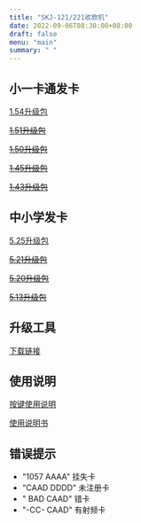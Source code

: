 ```yaml
---
title: "SKJ-121/221收款机"
date: 2022-09-06T08:30:00+08:00
draft: false
menu: "main"
summary: " "
---
```


## 小一卡通发卡

[1.54升级包](https://pan.baidu.com/s/13OwakRzTDGs3IZOrU-2vBg?pwd=ji6r)

~~[1.51升级包](https://pan.baidu.com/s/1PUZCbGFDge9utIz4NwFtlA?pwd=2mb6)~~

~~[1.50升级包](https://pan.baidu.com/s/1wDwRgr6tWtUMfvqGpH099Q?pwd=pj6g)~~

~~[1.45升级包](https://pan.baidu.com/s/1YgRUfU9NmeOPkAAcFvxLkw?pwd=87v9)~~

~~[1.43升级包](https://pan.baidu.com/s/12EDCXqsdZQhMd7dXGWi4cQ?pwd=9qsc)~~

## 中小学发卡

<!--
20220325
[5.13升级包](https://pan.baidu.com/s/1zzdIXfKTXd2BZNEicoppVA?pwd=c9ap)
-->

[5.25升级包](https://pan.baidu.com/s/1jfeFo08SNUxE6aZQEe1Xww?pwd=gepk)

~~[5.21升级包](https://pan.baidu.com/s/1XEJnO_PkSUVHZT17UZAcCA?pwd=s7aa)~~

~~[5.20升级包](https://pan.baidu.com/s/1yann21apRJEl1IwqvzOBRA?pwd=mubs)~~

~~[5.13升级包](https://pan.baidu.com/s/1rGvjd_iaM3mJmMbNzsRfMw?pwd=q3fz)~~

## 升级工具

[下载链接](https://pan.baidu.com/s/15uQ1SclpWWfg6I8eJR2gew?pwd=rhdp)

## 使用说明

[按键使用说明](https://pan.baidu.com/s/1Ua0rR2OTYQB0d9xmmMrH5A?pwd=btd2)

[使用说明书](https://pan.baidu.com/s/1TG3uANWWVsSevccnZGEf-w?pwd=7irb)

## 错误提示
 * "1057 AAAA" 挂失卡
 * "CAAD DDDD" 未注册卡
 * " BAD CAAD" 错卡
 * "-CC- CAAD" 有射频卡


